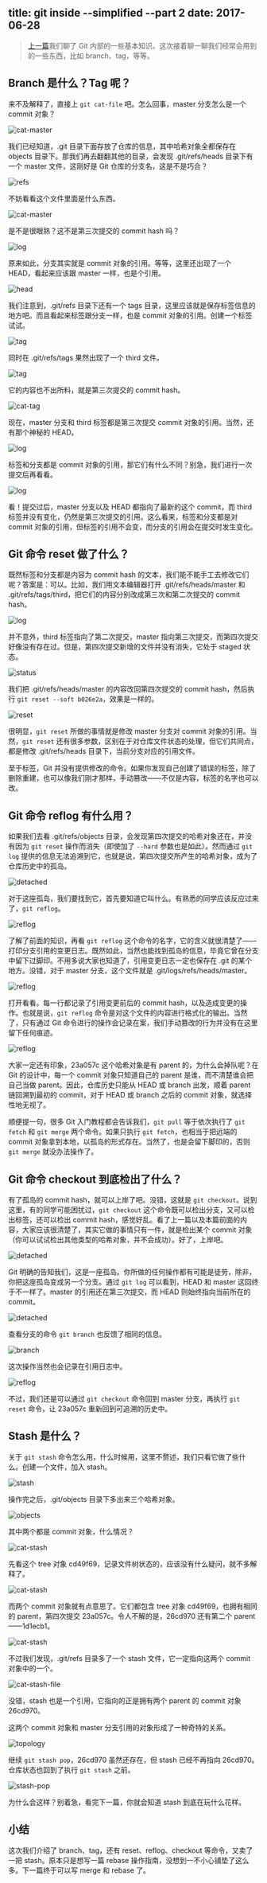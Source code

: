 title: git inside --simplified --part 2
date: 2017-06-28
---
> [上一篇](#/blog/articles/2017/git-inside-simplified-part-1/)我们聊了 Git 内部的一些基本知识。这次接着聊一聊我们经常会用到的一些东西，比如 branch、tag，等等。

## Branch 是什么？Tag 呢？

来不及解释了，直接上 `git cat-file` 吧。怎么回事，master 分支怎么是一个 commit 对象？

![cat-master](/assets/images/2017/06/git2-cat-master-1.png)

我们已经知道，.git 目录下面存放了仓库的信息，其中哈希对象全都保存在 objects 目录下。那我们再去翻翻其他的目录，会发现 .git/refs/heads 目录下有一个 master 文件，这刚好是 Git 仓库的分支名，这是不是巧合？

![refs](/assets/images/2017/06/git2-refs.png)

不妨看看这个文件里面是什么东西。

<!-- more -->

![cat-master](/assets/images/2017/06/git2-cat-master-2.png)

是不是很眼熟？这不是第三次提交的 commit hash 吗？

![log](/assets/images/2017/06/git2-log-1.png)

原来如此，分支其实就是 commit 对象的引用。等等，这里还出现了一个 HEAD，看起来应该跟 master 一样，也是个引用。

![head](/assets/images/2017/06/git2-cat-head.png)

我们注意到，.git/refs 目录下还有一个 tags 目录，这里应该就是保存标签信息的地方吧。而且看起来标签跟分支一样，也是 commit 对象的引用。创建一个标签试试。

![tag](/assets/images/2017/06/git2-tag-1.png)

同时在 .git/refs/tags 果然出现了一个 third 文件。

![tag](/assets/images/2017/06/git2-tag-2.png)

它的内容也不出所料，就是第三次提交的 commit hash。

![cat-tag](/assets/images/2017/06/git2-cat-tag.png)

现在，master 分支和 third 标签都是第三次提交 commit 对象的引用。当然，还有那个神秘的 HEAD。

![log](/assets/images/2017/06/git2-log-2.png)

标签和分支都是 commit 对象的引用，那它们有什么不同？别急，我们进行一次提交后再看看。

![log](/assets/images/2017/06/git2-log-3.png)

看！提交过后，master 分支以及 HEAD 都指向了最新的这个 commit，而 third 标签并没有变化，仍然是第三次提交的引用。这么看来，标签和分支都是对 commit 对象的引用，但标签的引用不会变，而分支的引用会在提交时发生变化。

## Git 命令 reset 做了什么？

既然标签和分支都是内容为 commit hash 的文本，我们能不能手工去修改它们呢？答案是：可以。比如，我们用文本编辑器打开 .git/refs/heads/master 和 .git/refs/tags/third，把它们的内容分别改成第三次和第二次提交的 commit hash。

![log](/assets/images/2017/06/git2-log-4.png)

并不意外，third 标签指向了第二次提交，master 指向第三次提交，而第四次提交好像没有存在过。但是，第四次提交新增的文件并没有消失，它处于 staged 状态。

![status](/assets/images/2017/06/git2-status.png)

我们把 .git/refs/heads/master 的内容改回第四次提交的 commit hash，然后执行 `git reset --soft b026e2a`，效果是一样的。

![reset](/assets/images/2017/06/git2-reset.png)

很明显，`git reset` 所做的事情就是修改 master 分支对 commit 对象的引用。当然，`git reset` 还有很多参数，区别在于对仓库文件状态的处理，但它们共同点，都是修改 .git/refs/heads 目录下，当前分支对应的引用文件。

至于标签，Git 并没有提供修改的命令。如果你发现自己创建了错误的标签，除了删除重建，也可以像我们刚才那样，手动篡改——不仅是内容，标签的名字也可以改。

## Git 命令 reflog 有什么用？

如果我们去看 .git/refs/objects 目录，会发现第四次提交的哈希对象还在，并没有因为 `git reset` 操作而消失（即使加了 `--hard` 参数也是如此）。然而通过 `git log` 提供的信息无法追溯到它，也就是说，第四次提交所产生的哈希对象，成为了仓库历史中的孤岛。

![detached](/assets/images/2017/06/git2-detached-1.png)

对于这座孤岛，我们要找到它，首先要知道它叫什么。有熟悉的同学应该反应过来了，`git reflog`。

![reflog](/assets/images/2017/06/git2-reflog-1.png)

了解了前面的知识，再看 `git reflog` 这个命令的名字，它的含义就很清楚了——打印分支引用的变更日志。既然如此，当然也能找到孤岛的信息，毕竟它曾在分支中留下过脚印。不用多说大家也知道了，引用变更日志一定也保存在 .git 的某个地方。没错，对于 master 分支，这个文件就是 .git/logs/refs/heads/master。

![reflog](/assets/images/2017/06/git2-reflog-2.png)

打开看看。每一行都记录了引用变更前后的 commit hash，以及造成变更的操作。也就是说，`git reflog` 命令是对这个文件的内容进行格式化的输出。当然了，只有通过 Git 命令进行的操作会记录在案，我们手动篡改的行为并没有在这里留下任何痕迹。

![reflog](/assets/images/2017/06/git2-reflog-3.png)

大家一定还有印象，23a057c 这个哈希对象是有 parent 的，为什么会掉队呢？在 Git 的设计中，每一个 commit 对象只知道自己的 parent 是谁，而不清楚谁会把自己当做 parent。因此，仓库历史只能从 HEAD 或 branch 出发，顺着 parent 链回溯到最初的 commit，对于 HEAD 或 branch 之后的 commit 对象，就选择性地无视了。

顺便提一句，很多 Git 入门教程都会告诉我们，`git pull` 等于依次执行了 `git fetch` 和 `git merge` 两个命令。如果只执行 `git fetch`，也相当于把远端的 commit 对象拿到本地，以孤岛的形式存在。当然了，也是会留下脚印的，否则 `git merge` 就没办法操作了。

## Git 命令 checkout 到底检出了什么？

有了孤岛的 commit hash，就可以上岸了吧。没错，这就是 `git checkout`。说到这里，有的同学可能困扰过，`git checkout` 这个命令既可以检出分支，又可以检出标签，还可以检出 commit hash，感觉好乱。看了上一篇以及本篇前面的内容，大家应该很清楚了，其实它做的事情只有一件，就是检出某个 commit 对象（你可以试试检出其他类型的哈希对象，并不会成功）。好了，上岸吧。

![detached](/assets/images/2017/06/git2-detached-2.png)

Git 明确的告知我们，这是一座孤岛。你所做的任何操作都有可能是徒劳，除非，你把这座孤岛变成另一个分支。通过 `git log` 可以看到，HEAD 和 master 这回终于不一样了。master 的引用还在第三次提交，而 HEAD 则始终指向当前所在的 commit。

![detached](/assets/images/2017/06/git2-detached-3.png)

查看分支的命令 `git branch` 也反馈了相同的信息。

![branch](/assets/images/2017/06/git2-branch.png)

这次操作当然也会记录在引用日志中。

![reflog](/assets/images/2017/06/git2-reflog-4.png)

不过，我们还是可以通过 `git checkout` 命令回到 master 分支，再执行 `git reset` 命令，让 23a057c 重新回到可追溯的历史中。

## Stash 是什么？

关于 `git stash` 命令怎么用，什么时候用，这里不赘述，我们只看它做了些什么。创建一个文件，加入 stash。

![stash](/assets/images/2017/06/git2-stash.png)

操作完之后，.git/objects 目录下多出来三个哈希对象。

![objects](/assets/images/2017/06/git2-stash-objects.png)

其中两个都是 commit 对象，什么情况？

![cat-stash](/assets/images/2017/06/git2-cat-stash-1.png)

先看这个 tree 对象 cd49f69，记录文件树状态的，应该没有什么疑问，就不多解释了。

![cat-stash](/assets/images/2017/06/git2-cat-stash-2.png)

而两个 commit 对象就有点意思了。它们都包含 tree 对象 cd49f69，也拥有相同的 parent，第四次提交 23a057c。令人不解的是，26cd970 还有第二个 parent——1d1ecb1。

![cat-stash](/assets/images/2017/06/git2-cat-stash-3.png)

不过我们发现，.git/refs 目录多了一个 stash 文件，它一定指向这两个 commit 对象中的一个。

![cat-stash-file](/assets/images/2017/06/git2-cat-stash-file.png)

没错，stash 也是一个引用，它指向的正是拥有两个 parent 的 commit 对象 26cd970。

这两个 commit 对象和 master 分支引用的对象形成了一种奇特的关系。

![topology](/assets/images/2017/06/git2-topology.png)

继续 `git stash pop`，26cd970 虽然还存在，但 stash 已经不再指向 26cd970。仓库状态也回到了执行 `git stash` 之前。

![stash-pop](/assets/images/2017/06/git2-stash-pop.png)

为什么会这样？别着急，看完下一篇，你就会知道 stash 到底在玩什么花样。

## 小结

这次我们介绍了 branch、tag，还有 reset、reflog、checkout 等命令，又卖了一把 stash。原本只是想写一篇 rebase 操作指南，没想到一不小心铺垫了这么多。下一篇终于可以写 merge 和 rebase 了。
